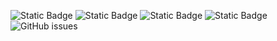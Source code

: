 ![Static Badge](https://img.shields.io/badge/blacklists-60-000000) ![Static Badge](https://img.shields.io/badge/blacklisted-2778803-cc0000) ![Static Badge](https://img.shields.io/badge/whitelisted-2242-00CC00) ![Static Badge](https://img.shields.io/badge/streaming_blacklist-28106-000000) ![GitHub issues](https://img.shields.io/github/issues/fabriziosalmi/blacklists)
